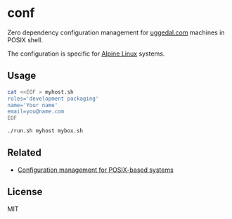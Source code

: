 conf
====

Zero dependency configuration management for
[uggedal.com](http://uggedal.com) machines
in POSIX shell.

The configuration is specific for [Alpine Linux][alpine] systems.

Usage
-----

```sh
cat <<EOF > myhost.sh
roles='development packaging'
name='Your name'
email=you@name.com
EOF

./run.sh myhost mybox.sh
```

Related
-------

* [Configuration management for POSIX-based systems][posix_cm]

License
-------

MIT

[alpine]: http://alpinelinux.org/
[posix_cm]: http://www.webprojekty.cz/ccx/wobsite/article/posix_cm.html
